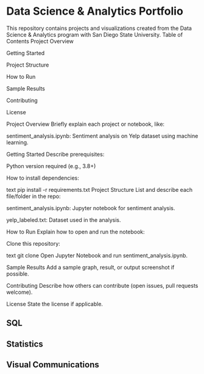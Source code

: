 # Data Science & Analytics Portfolio
This repository contains projects and visualizations created from the Data Science & Analytics program with San Diego State University.
Table of Contents
Project Overview

Getting Started

Project Structure

How to Run

Sample Results

Contributing

License

Project Overview
Briefly explain each project or notebook, like:

sentiment_analysis.ipynb: Sentiment analysis on Yelp dataset using machine learning.

Getting Started
Describe prerequisites:

Python version required (e.g., 3.8+)

How to install dependencies:

text
pip install -r requirements.txt
Project Structure
List and describe each file/folder in the repo:

sentiment_analysis.ipynb: Jupyter notebook for sentiment analysis.

yelp_labeled.txt: Dataset used in the analysis.

How to Run
Explain how to open and run the notebook:

Clone this repository:

text
git clone <repo-link>
Open Jupyter Notebook and run sentiment_analysis.ipynb.

Sample Results
Add a sample graph, result, or output screenshot if possible.

Contributing
Describe how others can contribute (open issues, pull requests welcome).

License
State the license if applicable.
## SQL

## Statistics

## Visual Communications
